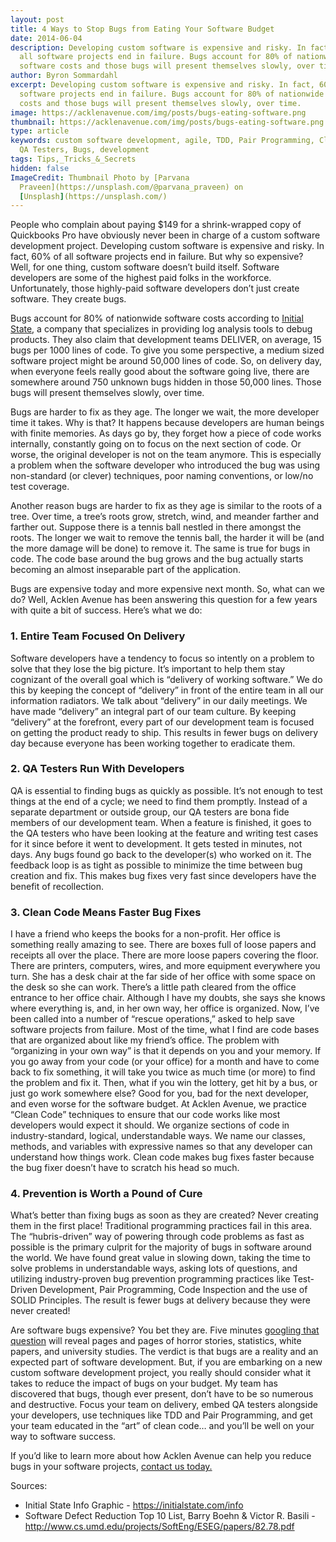 ```yaml
---
layout: post
title: 4 Ways to Stop Bugs from Eating Your Software Budget
date: 2014-06-04
description: Developing custom software is expensive and risky. In fact, 60% of
  all software projects end in failure. Bugs account for 80% of nationwide
  software costs and those bugs will present themselves slowly, over time.
author: Byron Sommardahl
excerpt: Developing custom software is expensive and risky. In fact, 60% of all
  software projects end in failure. Bugs account for 80% of nationwide software
  costs and those bugs will present themselves slowly, over time.
image: https://acklenavenue.com/img/posts/bugs-eating-software.png
thumbnail: https://acklenavenue.com/img/posts/bugs-eating-software.png
type: article
keywords: custom software development, agile, TDD, Pair Programming, Clean Code,
  QA Testers, Bugs, development
tags: Tips,_Tricks_&_Secrets
hidden: false
ImageCredit: Thumbnail Photo by [Parvana
  Praveen](https://unsplash.com/@parvana_praveen) on
  [Unsplash](https://unsplash.com/)
---
```

People who complain about paying $149 for a shrink-wrapped copy of Quickbooks Pro have obviously never been in charge of a custom software development project. Developing custom software is expensive and risky. In fact, 60% of all software projects end in failure. But why so expensive? Well, for one thing, custom software doesn’t build itself. Software developers are some of the highest paid folks in the workforce.  Unfortunately, those highly-paid software developers don’t just create software. They create bugs.

Bugs account for 80% of nationwide software costs according to [Initial State](https://initialstate.com/), a company that specializes in providing log analysis tools to debug products. They also claim that development teams DELIVER, on average, 15 bugs per 1000 lines of code. To give you some perspective, a medium sized software project might be around 50,000 lines of code. So, on delivery day, when everyone feels really good about the software going live, there are somewhere around 750 unknown bugs hidden in those 50,000 lines. Those bugs will present themselves slowly, over time.

Bugs are harder to fix as they age. The longer we wait, the more developer time it takes. Why is that? It happens because developers are human beings with finite memories. As days go by, they forget how a piece of code works internally, constantly going on to focus on the next section of code. Or worse, the original developer is not on the team anymore. This is especially a problem when the software developer who introduced the bug was using non-standard (or clever) techniques, poor naming conventions, or low/no test coverage.

Another reason bugs are harder to fix as they age is similar to the roots of a tree. Over time, a tree’s roots grow, stretch, wind, and meander farther and farther out. Suppose there is a tennis ball nestled in there amongst the roots. The longer we wait to remove the tennis ball, the harder it will be (and the more damage will be done) to remove it. The same is true for bugs in code. The code base around the bug grows and the bug actually starts becoming an almost inseparable part of the application.

Bugs are expensive today and more expensive next month. So, what can we do? Well, Acklen Avenue has been answering this question for a few years with quite a bit of success. Here’s what we do:

### 1. Entire Team Focused On Delivery

Software developers have a tendency to focus so intently on a problem to solve that they lose the big picture. It’s important to help them stay cognizant of the overall goal which is “delivery of working software.” We do this by keeping the concept of “delivery” in front of the entire team in all our information radiators. We talk about “delivery” in our daily meetings. We have made “delivery” an integral part of our team culture. By keeping “delivery” at the forefront, every part of our development team is focused on getting the product ready to ship. This results in fewer bugs on delivery day because everyone has been working together to eradicate them.

### 2. QA Testers Run With Developers

QA is essential to finding bugs as quickly as possible. It’s not enough to test things at the end of a cycle; we need to find them promptly. Instead of a separate department or outside group, our QA testers are bona fide members of our development team. When a feature is finished, it goes to the QA testers who have been looking at the feature and writing test cases for it since before it went to development. It gets tested in minutes, not days. Any bugs found go back to the developer(s) who worked on it. The feedback loop is as tight as possible to minimize the time between bug creation and fix. This makes bug fixes very fast since developers have the benefit of recollection.

### 3. Clean Code Means Faster Bug Fixes

I have a friend who keeps the books for a non-profit. Her office is something really amazing to see. There are boxes full of loose papers and receipts all over the place. There are more loose papers covering the floor. There are printers, computers, wires, and more equipment everywhere you turn. She has a desk chair at the far side of her office with some space on the desk so she can work. There’s a little path cleared from the office entrance to her office chair. Although I have my doubts, she says she knows where everything is, and, in her own way, her office is organized. Now, I’ve been called into a number of “rescue operations,” asked to help save software projects from failure. Most of the time, what I find are code bases that are organized about like my friend’s office. The problem with “organizing in your own way” is that it depends on you and your memory. If you go away from your code (or your office) for a month and have to come back to fix something, it will take you twice as much time (or more) to find the problem and fix it. Then, what if you win the lottery, get hit by a bus, or just go work somewhere else? Good for you, bad for the next developer, and even worse for the software budget. At Acklen Avenue, we practice “Clean Code” techniques to ensure that our code works like most developers would expect it should. We organize sections of code in industry-standard, logical, understandable ways. We name our classes, methods, and variables with expressive names so that any developer can understand how things work. Clean code makes bug fixes faster because the bug fixer doesn’t have to scratch his head so much.

### 4. Prevention is Worth a Pound of Cure

What’s better than fixing bugs as soon as they are created? Never creating them in the first place! Traditional programming practices fail in this area. The “hubris-driven” way of powering through code problems as fast as possible is the primary culprit for the majority of bugs in software around the world. We have found great value in slowing down, taking the time to solve problems in understandable ways, asking lots of questions, and utilizing industry-proven bug prevention programming practices like Test-Driven Development, Pair Programming, Code Inspection and the use of SOLID Principles. The result is fewer bugs at delivery because they were never created!

Are software bugs expensive? You bet they are. Five minutes [googling that question](https://www.google.com/search?btnG=1&pws=0&q=are+software+bugs+expensive%3F&gws_rd=ssl) will reveal pages and pages of horror stories, statistics, white papers, and university studies. The verdict is that bugs are a reality and an expected part of software development. But, if you are embarking on a new custom software development project, you really should consider what it takes to reduce the impact of bugs on your budget. My team has discovered that bugs, though ever present, don’t have to be so numerous and destructive. Focus your team on delivery, embed QA testers alongside your developers, use techniques like TDD and Pair Programming, and get your team educated in the “art” of clean code… and you’ll be well on your way to software success.

If you’d like to learn more about how Acklen Avenue can help you reduce bugs in your software projects, [contact us today.](https://acklenavenue.com/blog/stop-bugs-from-eating-your-software-budget#contact-us)

Sources:

* Initial State Info Graphic - <https://initialstate.com/info>
* Software Defect Reduction Top 10 List, Barry Boehn & Victor R. Basili - <http://www.cs.umd.edu/projects/SoftEng/ESEG/papers/82.78.pdf>